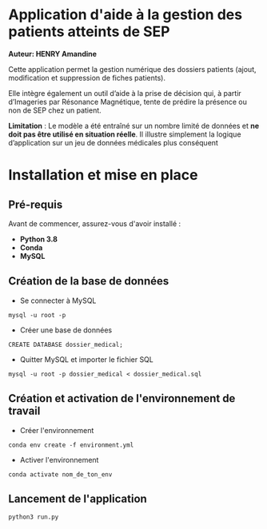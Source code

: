# Application d'aide à la gestion des patients atteints de SEP

**Auteur: HENRY Amandine**

Cette application permet la gestion numérique des dossiers patients (ajout, modification et suppression de fiches patients).  

Elle intègre également un outil d’aide à la prise de décision qui, à partir d’Imageries par Résonance Magnétique, tente de prédire la présence ou non de SEP chez un patient.  

**Limitation** : 
Le modèle a été entraîné sur un nombre limité de données et **ne doit pas être utilisé en situation réelle**. Il illustre simplement la logique d’application sur un jeu de données médicales plus conséquent

# Installation et mise en place

## Pré-requis

Avant de commencer, assurez-vous d'avoir installé :  
- **Python 3.8**  
- **Conda**  
- **MySQL**


## Création de la base de données 

- Se connecter à MySQL

```
mysql -u root -p
```

- Créer une base de données 

```
CREATE DATABASE dossier_medical;
```

- Quitter MySQL et importer le fichier SQL 

```
mysql -u root -p dossier_medical < dossier_medical.sql
```

## Création et activation de l'environnement de travail 

- Créer l'environnement

```
conda env create -f environment.yml
```

- Activer l'environnement 

```
conda activate nom_de_ton_env
```

## Lancement de l'application

```
python3 run.py
```

